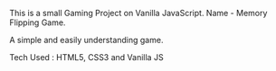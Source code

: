 This is a small Gaming Project on Vanilla JavaScript.
Name - Memory Flipping Game.

A simple and easily understanding game.

Tech Used : HTML5, CSS3 and Vanilla JS
